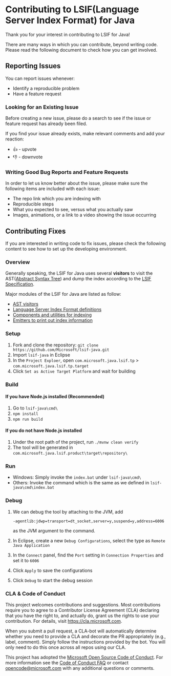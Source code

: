 # Contributing to LSIF(Language Server Index Format) for Java

Thank you for your interest in contributing to LSIF for Java!

There are many ways in which you can contribute, beyond writing code. Please read the following document to check how you can get involved.

## Reporting Issues
You can report issues whenever:
- Identify a reproducible problem
- Have a feature request

### Looking for an Existing Issue
Before creating a new issue, please do a search to see if the issue or feature request has already been filed.

If you find your issue already exists, make relevant comments and add your reaction:
- 👍 - upvote
- 👎 - downvote
 
### Writing Good Bug Reports and Feature Requests
In order to let us know better about the issue, please make sure the following items are included with each issue:
- The repo link which you are indexing with
- Reproducible steps
- What you expected to see, versus what you actually saw
- Images, animations, or a link to a video showing the issue occurring
 
## Contributing Fixes
If you are interested in writing code to fix issues, please check the following content to see how to set up the developing environment.

### Overview
Generally speaking, the LSIF for Java uses several **visitors** to visit the AST([Abstract Syntax Tree](https://www.eclipse.org/articles/article.php?file=Article-JavaCodeManipulation_AST/index.html)) and dump the index according to the [LSIF Specification](https://github.com/Microsoft/language-server-protocol/blob/master/indexFormat/specification.md).

Major modules of the LSIF for Java are listed as follow:
- [AST visitors](https://github.com/Microsoft/lsif-java/tree/master/com.microsoft.java.lsif.core/src/com/microsoft/java/lsif/core/internal/visitors)
- [Language Server Index Format definitions](https://github.com/Microsoft/lsif-java/tree/master/com.microsoft.java.lsif.core/src/com/microsoft/java/lsif/core/internal/protocol)
- [Components and utilities for indexing](https://github.com/Microsoft/lsif-java/tree/master/com.microsoft.java.lsif.core/src/com/microsoft/java/lsif/core/internal/indexer)
- [Emitters to print out index information](https://github.com/Microsoft/lsif-java/tree/master/com.microsoft.java.lsif.core/src/com/microsoft/java/lsif/core/internal/emitter)

### Setup
1. Fork and clone the repository: `git clone https://github.com/Microsoft/lsif-java.git`
2. Import `lsif-java` in Eclipse
3. In the `Project Exploer`, open `com.microsoft.java.lsif.tp` > `com.microsoft.java.lsif.tp.target`
4. Click `Set as Active Target Platform` and wait for building

### Build
#### If you have Node.js installed (Recommended)
1. Go to `lsif-java\cmd\`
2. `npm install`
3. `npm run build`

#### If you do not have Node.js installed
1. Under the root path of the project, run `./mvnw clean verify`
2. The tool will be generated in `com.microsoft.java.lsif.product\target\repository\`

### Run
- Windows: Simply invoke the `index.bat` under `lsif-java\cmd\`
- Others: Invoke the command which is the same as we defined in `lsif-java\cmd\index.bat`

### Debug
1. We can debug the tool by attaching to the JVM, add

    ```-agentlib:jdwp=transport=dt_socket,server=y,suspend=y,address=6006```

    as the JVM argument to the command.
2. In Eclipse, create a new `Debug Configurations`, select the type as `Remote Java Application`
3. In the `Connect` panel, find the `Port` setting in `Connection Properties` and set it to `6006`
4. Click `Apply` to save the configurations
5. Click `Debug` to start the debug session

### CLA & Code of Conduct
This project welcomes contributions and suggestions.  Most contributions require you to agree to a
Contributor License Agreement (CLA) declaring that you have the right to, and actually do, grant us
the rights to use your contribution. For details, visit https://cla.microsoft.com.

When you submit a pull request, a CLA-bot will automatically determine whether you need to provide
a CLA and decorate the PR appropriately (e.g., label, comment). Simply follow the instructions
provided by the bot. You will only need to do this once across all repos using our CLA.

This project has adopted the [Microsoft Open Source Code of Conduct](https://opensource.microsoft.com/codeofconduct/).
For more information see the [Code of Conduct FAQ](https://opensource.microsoft.com/codeofconduct/faq/) or
contact [opencode@microsoft.com](mailto:opencode@microsoft.com) with any additional questions or comments.